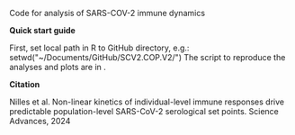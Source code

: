 Code for analysis of SARS-COV-2 immune dynamics

**Quick start guide**

First, set local path in R to GitHub directory, e.g.: setwd("~/Documents/GitHub/SCV2.COP.V2/") The script to reproduce the analyses and plots are in .

**Citation**

Nilles et al. Non-linear kinetics of individual-level immune responses drive predictable population-level SARS-CoV-2 serological set points.  Science Advances, 2024

